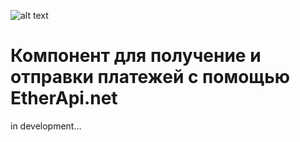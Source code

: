 ![alt text](http://web-studio.cv.ua/img/logo-dark.png "Web-Studio.cv.ua")

# Компонент для получение и отправки платежей с помощью EtherApi.net
in development...
